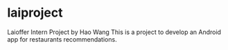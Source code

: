 # laiproject
Laioffer Intern Project by Hao Wang
This is a project to develop an Android app for restaurants recommendations.
